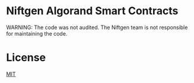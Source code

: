 # Niftgen Algorand Smart Contracts

WARNING: The code was not audited. The Niftgen team is not responsible for maintaining the code.

# License

[MIT](./LICENSE)

